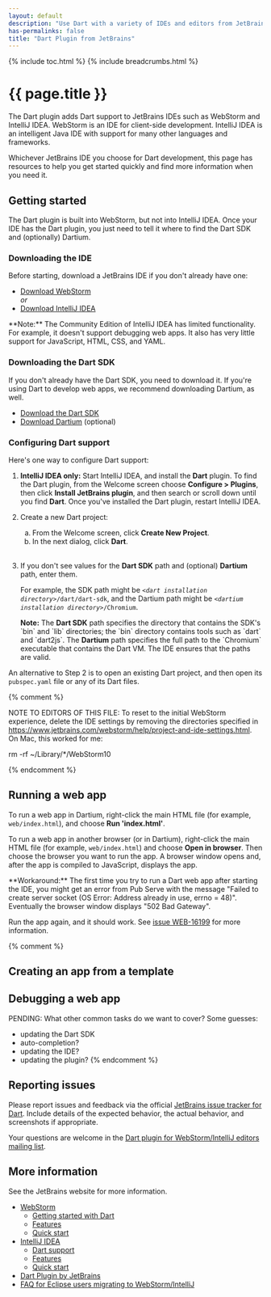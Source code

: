 ```yaml
---
layout: default
description: "Use Dart with a variety of IDEs and editors from JetBrains."
has-permalinks: false
title: "Dart Plugin from JetBrains"
---
```


{% include toc.html %}
{% include breadcrumbs.html %}

# {{ page.title }}

The Dart plugin adds Dart support to JetBrains IDEs such as
WebStorm and IntelliJ IDEA.
WebStorm is an IDE for client-side development.
IntelliJ IDEA is an intelligent Java IDE
with support for many other languages and frameworks.

Whichever JetBrains IDE you choose for Dart development,
this page has resources to help you get started quickly
and find more information when you need it.


## Getting started

The Dart plugin is built into WebStorm,
but not into IntelliJ IDEA.
Once your IDE has the Dart plugin,
you just need to tell it where to find the Dart SDK and
(optionally) Dartium.


### Downloading the IDE

Before starting, download a JetBrains IDE if you don't already have one:

* <a target="_blank"
     href="http://www.jetbrains.com/webstorm/download/">Download WebStorm</a>
  <br>_or_
* <a target="_blank"
     href="http://www.jetbrains.com/idea/download/">Download IntelliJ IDEA</a>

<aside class="alert alert-info" markdown="1">
  **Note:**
  The Community Edition of IntelliJ IDEA has limited functionality.
  For example, it doesn't support debugging web apps.
  It also has very little support for JavaScript, HTML, CSS, and YAML.
</aside>


### Downloading the Dart SDK

If you don't already have the Dart SDK,
you need to download it.
If you're using Dart to develop web apps,
we recommend downloading Dartium, as well.

* [Download the Dart SDK](/downloads/)
* [Download Dartium](/tools/dartium/) (optional)


### Configuring Dart support

Here's one way to configure Dart support:

<ol>
<li>
  <p>
    <b>IntelliJ IDEA only:</b>
    Start IntelliJ IDEA, and install the <b>Dart</b> plugin.
    To find the Dart plugin, from the Welcome screen
    choose <b>Configure > Plugins</b>,
    then click <b>Install JetBrains plugin</b>,
    and then search or scroll down until you find <b>Dart</b>.
    Once you've installed the Dart plugin, restart IntelliJ IDEA.
  </p>
</li>

<li>
  <p>
    Create a new Dart project:
  </p>

  <ol type="a">
    <li> From the Welcome screen, click <b>Create New Project</b>. </li>
    <li> In the next dialog, click <b>Dart</b>.</li>
  </ol>
  </li>
</li>
<br>

<li>
  <p>
    If you don't see values for the <b>Dart SDK</b> path and
    (optional) <b>Dartium</b> path, enter them.
  </p>

  <p>
    For example, the SDK path might be
    <code><em>&lt;dart installation directory></em>/dart/dart-sdk</code>,
    and the Dartium path might be
    <code><em>&lt;dartium installation directory></em>/Chromium</code>.
  </p>

<aside class="alert alert-info" markdown="1">
  <b>Note:</b>
  The <b>Dart SDK</b> path specifies the directory that
  contains the SDK's `bin` and `lib` directories;
  the `bin` directory contains tools such as `dart` and `dart2js`.
  The <b>Dartium</b> path specifies the full path to the
  `Chromium` executable that contains the Dart VM.
  The IDE ensures that the paths are valid.
</aside>
</li>
</ol>

An alternative to Step 2 is to open an existing Dart project,
and then open its `pubspec.yaml` file or any of its Dart files.


{% comment %}

NOTE TO EDITORS OF THIS FILE:
To reset to the initial WebStorm experience,
delete the IDE settings
by removing the directories specified in
https://www.jetbrains.com/webstorm/help/project-and-ide-settings.html.
On Mac, this worked for me:

rm -rf ~/Library/*/WebStorm10

{% endcomment %}


## Running a web app

To run a web app in Dartium, right-click the main HTML file
(for example, `web/index.html`),
and choose **Run 'index.html'**.

To run a web app in another browser (or in Dartium),
right-click the main HTML file
(for example, `web/index.html`)
and choose **Open in browser**.
Then choose the browser you want to run the app.
A browser window opens and,
after the app is compiled to JavaScript,
displays the app.

<aside class="alert alert-info" markup="1">
  **Workaround:**
  The first time you try to run a Dart web app
  after starting the IDE,
  you might get an error from Pub Serve with the message
  "Failed to create server socket (OS Error: Address already in use, errno = 48)".
  Eventually the browser window displays "502 Bad Gateway".

  Run the app again, and it should work.
  See [issue WEB-16199](https://youtrack.jetbrains.com/issue/WEB-16199)
  for more information.
</aside>


{% comment %}

## Creating an app from a template

## Debugging a web app

  PENDING: What other common tasks do we want to cover? Some guesses:
  * updating the Dart SDK
  * auto-completion?
  * updating the IDE?
  * updating the plugin?
{% endcomment %}


## Reporting issues

Please report issues and feedback via the official
[JetBrains issue tracker for Dart](https://youtrack.jetbrains.com/issues/WEB?q=Subsystem%3A+Dart).
Include details of the expected behavior, the actual behavior,
and screenshots if appropriate.

Your questions are welcome in the
[Dart plugin for WebStorm/IntelliJ editors mailing list](https://groups.google.com/a/dartlang.org/forum/#!forum/jetbrains-dart-plugin-discuss).


## More information

See the JetBrains website for more information.

* [WebStorm](https://www.jetbrains.com/webstorm/)
  * [Getting started with Dart](https://confluence.jetbrains.com/display/WI/Getting+started+with+Dart)
  * [Features](https://www.jetbrains.com/webstorm/features/)
  * [Quick start](https://www.jetbrains.com/webstorm/quickstart/)
* [IntelliJ IDEA](https://www.jetbrains.com/idea/)
  * [Dart support](https://www.jetbrains.com/idea/help/dart-support.html)
  * [Features](https://www.jetbrains.com/idea/features/)
  * [Quick start](https://www.jetbrains.com/idea/help/intellij-idea-quick-start-guide.html)
* [Dart Plugin by JetBrains](https://plugins.jetbrains.com/plugin/6351)
* [FAQ for Eclipse users migrating to WebStorm/IntelliJ](https://www.jetbrains.com/idea/documentation/migration_faq.html)
